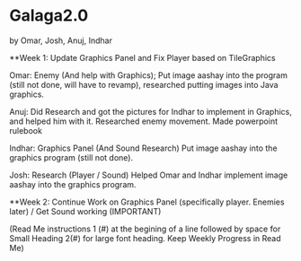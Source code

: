 # Galaga2.0
by Omar, Josh, Anuj, Indhar

**Week 1: Update Graphics Panel and Fix Player based on TileGraphics

Omar: Enemy (And help with Graphics); Put image aashay into the program (still not done, will have to revamp), researched putting images into Java graphics.

Anuj: Did Research and got the pictures for Indhar to implement in Graphics, and helped him with it. Researched enemy movement. Made powerpoint rulebook

Indhar: Graphics Panel (And Sound Research) Put image aashay into the graphics program (still not done).

Josh: Research (Player / Sound) Helped Omar and Indhar implement image aashay into the graphics program.

**Week 2: Continue Work on Graphics Panel (specifically player. Enemies later) / Get Sound working (IMPORTANT)

(Read Me instructions 1 (#) at the begining of a line followed by space for Small Heading 2(#) for large font heading. Keep Weekly Progress in Read Me)
